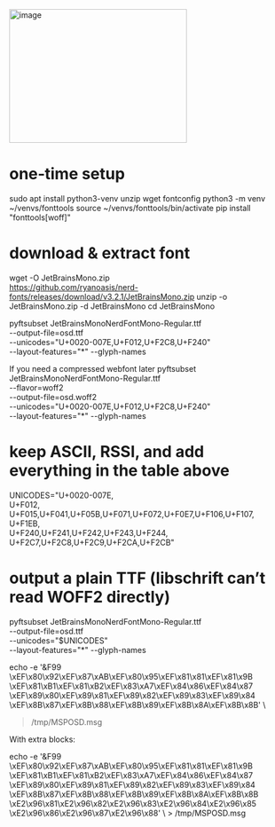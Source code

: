 <img width="320" height="241" alt="image" src="https://github.com/user-attachments/assets/ee26b934-49c1-4dcd-95b5-8bbf093c84e4" />


# one‑time setup
sudo apt install python3-venv unzip wget fontconfig
python3 -m venv ~/venvs/fonttools
source ~/venvs/fonttools/bin/activate
pip install "fonttools[woff]"

# download & extract font
wget -O JetBrainsMono.zip \
  https://github.com/ryanoasis/nerd-fonts/releases/download/v3.2.1/JetBrainsMono.zip
unzip -o JetBrainsMono.zip -d JetBrainsMono
cd JetBrainsMono


pyftsubset JetBrainsMonoNerdFontMono-Regular.ttf \
  --output-file=osd.ttf \
  --unicodes="U+0020-007E,U+F012,U+F2C8,U+F240" \
  --layout-features="*" --glyph-names


If you need a compressed webfont later
pyftsubset JetBrainsMonoNerdFontMono-Regular.ttf \
  --flavor=woff2 \
  --output-file=osd.woff2 \
  --unicodes="U+0020-007E,U+F012,U+F2C8,U+F240" \
  --layout-features="*" --glyph-names






# keep ASCII, RSSI, and add everything in the table above
UNICODES="U+0020-007E,\
U+F012,\
U+F015,U+F041,U+F05B,U+F071,U+F072,U+F0E7,U+F106,U+F107,\
U+F1EB,\
U+F240,U+F241,U+F242,U+F243,U+F244,\
U+F2C7,U+F2C8,U+F2C9,U+F2CA,U+F2CB"

# output a plain TTF (libschrift can’t read WOFF2 directly)
pyftsubset JetBrainsMonoNerdFontMono-Regular.ttf \
  --output-file=osd.ttf \
  --unicodes="$UNICODES" \
  --layout-features="*" --glyph-names






echo -e '&F99
\xEF\x80\x92\xEF\x87\xAB\xEF\x80\x95\xEF\x81\x81\xEF\x81\x9B
\xEF\x81\xB1\xEF\x81\xB2\xEF\x83\xA7\xEF\x84\x86\xEF\x84\x87
\xEF\x89\x80\xEF\x89\x81\xEF\x89\x82\xEF\x89\x83\xEF\x89\x84
\xEF\x8B\x87\xEF\x8B\x88\xEF\x8B\x89\xEF\x8B\x8A\xEF\x8B\x8B' \
> /tmp/MSPOSD.msg


With extra blocks:

echo -e '&F99 \
\xEF\x80\x92\xEF\x87\xAB\xEF\x80\x95\xEF\x81\x81\xEF\x81\x9B
\xEF\x81\xB1\xEF\x81\xB2\xEF\x83\xA7\xEF\x84\x86\xEF\x84\x87
\xEF\x89\x80\xEF\x89\x81\xEF\x89\x82\xEF\x89\x83\xEF\x89\x84
\xEF\x8B\x87\xEF\x8B\x88\xEF\x8B\x89\xEF\x8B\x8A\xEF\x8B\x8B
\xE2\x96\x81\xE2\x96\x82\xE2\x96\x83\xE2\x96\x84\xE2\x96\x85
\xE2\x96\x86\xE2\x96\x87\xE2\x96\x88' \ > /tmp/MSPOSD.msg


